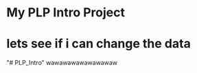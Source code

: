 
# My PLP Intro Project
lets see if i can change the data
=======
"# PLP_Intro" 
wawawawawawawawaw

